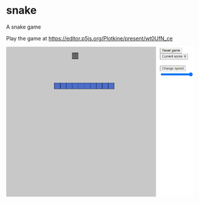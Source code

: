 # snake

A snake game

Play the game at https://editor.p5js.org/Plotkine/present/wt0UfN_ce

![](./snake.png)
